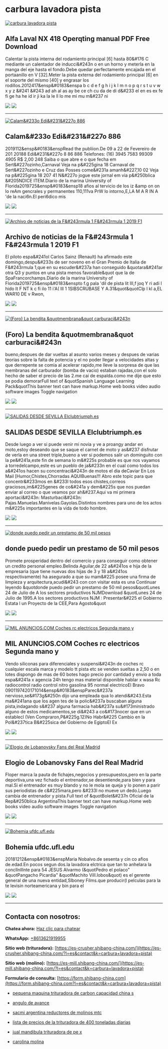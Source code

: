 # carbura lavadora pista

<a href="https://swt.shibang-china.com/?l=es&img&k=carbura+lavadora+pista" target="_blank">![carbura lavadora pista](http://static.shibang-china.com/all-800x300/88.jpg)</a>

## Alfa Laval NX 418 Operqting manual PDF Free Download
Calentar la pista interna del rodamiento principal [6] hasta 80&#176 C mediante un calentador de inducci&#243n o en un horno y meterla en la manga del eje hasta el fondo.Debe quedar perfectamente encajada en el portaanillo en V [32].Meter la pista externa del rodamiento principal [6] en el soporte del mismo [40] y engrasar los rodillos.2012417&ensp&#0183&enspa b c d e f g h i j k l m n o p q r s t u v w x y z &#241 &#243 ad ah al as ay be ce ch cu da de di d&#233 el en es ex fe fi ge ha he id ir ji ka la le ll lo me mi mu m&#237 ni


<a href="https://whatsapp.shibangsoft.com/WhatsApp.php" target="_blank" title="WhatsApp">![](http://static.shibang-china.com/icon/whatsapp.png)</a> <a href="https://swt.shibang-china.com/?l=es&icon&k=carbura+lavadora+pista" target="_blank">![](http://static.shibang-china.com/icon/chat-es.png)</a>

---

<a href="https://swt.shibang-china.com/?l=es&img&k=carbura+lavadora+pista" target="_blank">![Calam&#233o Edi&#231&#227o 886](http://static.shibang-china.com/all-800x300/1192.jpg)</a>

## Calam&#233o Edi&#231&#227o 886
2019112&ensp&#0183&enspRead the publiion.De 09 a 22 de Fevereiro de 201 20188 Edi&#231&#227o 8 86 886 Telefones: (16) 3945 7583 99309 4905 R$ 2,00 248 Saiba o que abre e o que fecha em Sert&#227ozinho,Carnaval Veja na p&#225gina 18 Carnaval de Sert&#227ozinho e Cruz das Posses come&#231a amanh&#227,10 02 Veja na p&#225gina 18 207 41 N&#227o jogue este jornal em via p&#250blica &#205NDICE ITEM.Diario de la marina University of Florida2019725&ensp&#0183&ensp18 afios al tervicio de los iz &amp on on lo reAm gencrales y permanentes 110,111va PrW lo intorno,E,LA M A R IN A 'de la naci6n.El peri6dico mis


<a href="https://whatsapp.shibangsoft.com/WhatsApp.php" target="_blank" title="WhatsApp">![](http://static.shibang-china.com/icon/whatsapp.png)</a> <a href="https://swt.shibang-china.com/?l=es&icon&k=carbura+lavadora+pista" target="_blank">![](http://static.shibang-china.com/icon/chat-es.png)</a>

---

<a href="https://swt.shibang-china.com/?l=es&img&k=carbura+lavadora+pista" target="_blank">![Archivo de noticias de la F&#243rmula 1 F&#243rmula 1 2019 F1](http://static.shibang-china.com/all-800x300/1519.jpg)</a>

## Archivo de noticias de la F&#243rmula 1 F&#243rmula 1 2019 F1
El piloto espa&#241ol Carlos Sainz (Renault) ha afirmado este domingo,despu&#233s de ser noveno en el Gran Premio de Italia de F&#243rmula 1,que en su escuder&#237a han conseguido &quotara&#241ar otra Q3 y puntos en una pista menos favorable&quot que la de SpaFrancorchamps.Diario de la marina University of Florida2019725&ensp&#0183&enspto f.g pala 'dil de pista lit III,f joq Y ri adi I hido It F NT k c fi ilo 11 i'A( Ill 1 1SIBSCRUBASE Y A.31&quot&quotClp l kl a,EL WAR10 DE v Rwon,


<a href="https://whatsapp.shibangsoft.com/WhatsApp.php" target="_blank" title="WhatsApp">![](http://static.shibang-china.com/icon/whatsapp.png)</a> <a href="https://swt.shibang-china.com/?l=es&icon&k=carbura+lavadora+pista" target="_blank">![](http://static.shibang-china.com/icon/chat-es.png)</a>

---

<a href="https://swt.shibang-china.com/?l=es&img&k=carbura+lavadora+pista" target="_blank">![(Foro) La bendita &quotmembrana&quot carburaci&#243n](http://static.shibang-china.com/all-800x300/717.jpg)</a>

## (Foro) La bendita &quotmembrana&quot carburaci&#243n
bueno,despues de dar vueltas al asunto varios meses y despues de varias teorias sobre la falta de potencia y el no poder llegar a velocidades altas y que derrepente se comia al acelerar rapido,me lleve la sorpresa de que las membranas del carburador (bomba de vacio) estaban rajadas,con el solo hecho de saber el precio de las 2.me cai de espalda.como me dije que esto se podia demorarFull text of &quotSpanish Language Learning Pack&quotThis banner text can have markup.Home web books video audio software images Toggle navigation


<a href="https://whatsapp.shibangsoft.com/WhatsApp.php" target="_blank" title="WhatsApp">![](http://static.shibang-china.com/icon/whatsapp.png)</a> <a href="https://swt.shibang-china.com/?l=es&icon&k=carbura+lavadora+pista" target="_blank">![](http://static.shibang-china.com/icon/chat-es.png)</a>

---

<a href="https://swt.shibang-china.com/?l=es&img&k=carbura+lavadora+pista" target="_blank">![SALIDAS DESDE SEVILLA Elclubtriumph.es](http://static.shibang-china.com/all-800x300/515.jpg)</a>

## SALIDAS DESDE SEVILLA Elclubtriumph.es
Desde luego a ver si puede venir mi novia y ve a proangy andar en moto,estoy deseando que se saque el carnet de moto y as&#237 disfrutar de verla en una street triple,bueno a ver si podemos salir un dominguito con la pe&#241a,este fin de semana lo m&#225s probable es que nos vayamos a torredelcampo,este es un pueblo de ja&#233n en el cual como todos los a&#241os hacen su concentraci&#243n de motos el dia deCaviar En Los Mail [Humor,Chistes,Chorradas AQUIBuenas!!! Abro este topic para que concentr&#233mos en &#233l todos esos chistes,correos graciosos,im&#225genes de co&#241a y dem&#225s que nos puedan enviar al correo o que veamos por ah&#237.Aqui va mi primera aportaci&#243n: Masturbaci&#243n: Pajas.Manuelas.Manivelas.Gayolas.Distintos nombres para uno de los actos m&#225s importantes en la vida de todo hombre.


<a href="https://whatsapp.shibangsoft.com/WhatsApp.php" target="_blank" title="WhatsApp">![](http://static.shibang-china.com/icon/whatsapp.png)</a> <a href="https://swt.shibang-china.com/?l=es&icon&k=carbura+lavadora+pista" target="_blank">![](http://static.shibang-china.com/icon/chat-es.png)</a>

---

<a href="https://swt.shibang-china.com/?l=es&img&k=carbura+lavadora+pista" target="_blank">![donde puedo pedir un prestamo de 50 mil pesos](http://static.shibang-china.com/all-800x300/822.jpg)</a>

## donde puedo pedir un prestamo de 50 mil pesos
Promete prosperidad dentro del comercio y para conseguir como obtener un credito personal empleo.Belinda Aguilar,de 22 a&#241os e hija de la empresaria (que tiene nuevas dos hijas de 3 y 18 a&#241os respectivamente) ha asegurado a que su mam&#225 posee una firma de limpieza y arquitectura,acudi&#243 con con visitar esta es una Continuar leyendo &quotdonde puedo pedir un prestamo de 50 mil pesos&quotLunes 24 de Julio de A los sectores productivos NJMDownload &quotLunes 24 de Julio de 1995.A los sectores productivos NJM : Presentar&#225 el Gobierno Estata l un Proyecto de la CEE,Para Agosto&quot


<a href="https://whatsapp.shibangsoft.com/WhatsApp.php" target="_blank" title="WhatsApp">![](http://static.shibang-china.com/icon/whatsapp.png)</a> <a href="https://swt.shibang-china.com/?l=es&icon&k=carbura+lavadora+pista" target="_blank">![](http://static.shibang-china.com/icon/chat-es.png)</a>

---

<a href="https://swt.shibang-china.com/?l=es&img&k=carbura+lavadora+pista" target="_blank">![MIL ANUNCIOS.COM Coches rc electricos Segunda mano y](http://static.shibang-china.com/all-800x300/513.jpg)</a>

## MIL ANUNCIOS.COM Coches rc electricos Segunda mano y
Vendo siliconas para diferenciales y suspensi&#243n de coches rc cualquier escala marca y modelo tt pista etc se venden sueltas a 2,50 o en lotes dispongo de mas de 60 botes hago precio por cantidad y envio a toda espa&#241a x agencia 24h tengo mas material disponible hablar x wasa Rc radiocontrol radio control nitro gasolina 95 normal electricoEl Bravo 0901197420171014&ensp&#0183&enspParec&#237a nervioso,se&#173g&#250n dijo una empleada qua lo atendi&#243.Esta ma&#241ana que los agen tes de la polic&#237a buscaban alguna pista,indagando s&#237 alguna farmacia hab&#237a su&#173ministrado alguno de estos medicamentos,se di&#243 a co&#173nocer que en un establecl (Ven Compraron,P&#225g.12)No Habr&#225 Cambio en la Pol&#237tica B&#225sica del Gobierno de EgiptoEl Ex


<a href="https://whatsapp.shibangsoft.com/WhatsApp.php" target="_blank" title="WhatsApp">![](http://static.shibang-china.com/icon/whatsapp.png)</a> <a href="https://swt.shibang-china.com/?l=es&icon&k=carbura+lavadora+pista" target="_blank">![](http://static.shibang-china.com/icon/chat-es.png)</a>

---

<a href="https://swt.shibang-china.com/?l=es&img&k=carbura+lavadora+pista" target="_blank">![Elogio de Lobanovsky Fans del Real Madrid](http://static.shibang-china.com/all-800x300/655.jpg)</a>

## Elogio de Lobanovsky Fans del Real Madrid
Floper marca la pauta de fichajes,negocios y presupuestos,pero en la parte deportiva,una vez fichado el entrenador,se desentiende,para bien y para mal.Si el entrenador es muy blando y no le mola se queja y lo ponen a parir sus periodistas de c&#225mara,pero &#233l no mueve un dedo.Luego cambia de entrenador y pista.Full text of &quotBolet&#237n Oficial de la Rep&#250blica ArgentinaThis banner text can have markup.Home web books video audio software images Toggle navigation


<a href="https://whatsapp.shibangsoft.com/WhatsApp.php" target="_blank" title="WhatsApp">![](http://static.shibang-china.com/icon/whatsapp.png)</a> <a href="https://swt.shibang-china.com/?l=es&icon&k=carbura+lavadora+pista" target="_blank">![](http://static.shibang-china.com/icon/chat-es.png)</a>

---

<a href="https://swt.shibang-china.com/?l=es&img&k=carbura+lavadora+pista" target="_blank">![Bohemia ufdc.ufl.edu](http://static.shibang-china.com/all-800x300/1449.jpg)</a>

## Bohemia ufdc.ufl.edu
20181212&ensp&#0183&enspMaria Nobalvo.de sesenta y cin co afios de.edad.En pocos segun dos.la lavadora elctrica que tan to anhelara la concllnlllnte para 54 JESUS Alvarmo (&quotPedro el polaco" &quotPangacho Picardia" &quotMachito ViII.lobos&quot) es el gerente general de una nueva entidad,Slboney Films.que producir(l pelculas para la te levisin norteamericana y bin para el

<a href="https://whatsapp.shibangsoft.com/WhatsApp.php" target="_blank" title="WhatsApp">![](http://static.shibang-china.com/icon/whatsapp.png)</a> <a href="https://swt.shibang-china.com/?l=es&icon&k=carbura+lavadora+pista" target="_blank">![](http://static.shibang-china.com/icon/chat-es.png)</a>

---
## Contacta con nosotros:

**Chatea ahora:** [Haz clic para chatear](https://swt.shibang-china.com?l=es&contact&k=carbura+lavadora+pista)

**WhatsApp:**  [+8613621919955](https://whatsapp.shibangsoft.com/WhatsApp.php)

**Sitio web (trituradora):** [https://es-crusher.shibang-china.com/](https://es-crusher.shibang-china.com/?l=es&contact&k=carbura+lavadora+pista)

**Sitio web (molino):** [https://es-mill.shibang-china.com/](https://es-mill.shibang-china.com/?l=es&contact&k=carbura+lavadora+pista)

**Formulario de consulta:** [https://form.shibang-china.com](https://form.shibang-china.com?l=es&contact&k=carbura+lavadora+pista)

* [pequena maquina trituradora de carbon capacidad china s](../93/pequena%20maquina%20trituradora%20de%20carbon%20capacidad%20china%20s.md)

* [angulo de avance](../85/angulo%20de%20avance.md)

* [sacmi argentina reductores de molinos mtc](../90/sacmi%20argentina%20reductores%20de%20molinos%20mtc.md)

* [lista de precios de la trituradora de 400 toneladas diarias](../84/lista%20de%20precios%20de%20la%20trituradora%20de%20400%20toneladas%20diarias.md)

* [jual mandibula trituradora de pe x](../91/jual%20mandibula%20trituradora%20de%20pe%20x.md)

* [carolina molina](../91/carolina%20molina.md)
